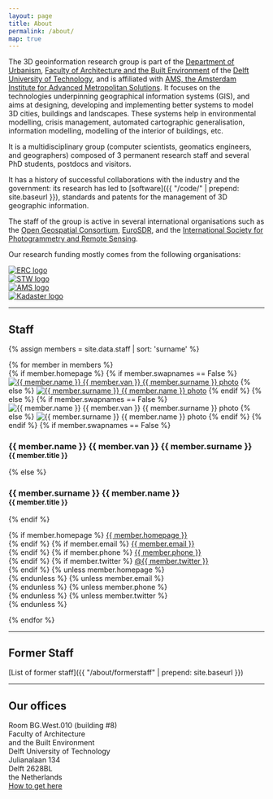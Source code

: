 ```yaml
---
layout: page
title: About
permalink: /about/
map: true
---
```


The 3D geoinformation research group is part of the [Department of Urbanism](http://www.bk.tudelft.nl/en/about-faculty/departments/urbanism/), [Faculty of Architecture and the Built Environment](http://www.bk.tudelft.nl) of the [Delft University of Technology](http://www.tudelft.nl), and is affiliated with [AMS, the Amsterdam Institute for Advanced Metropolitan Solutions](http://www.ams-institute.org). 
It focuses on the technologies underpinning geographical information systems (GIS), and aims at designing, developing and implementing better systems to model 3D cities, buildings and landscapes.
These systems help in environmental modelling, crisis management, automated cartographic generalisation, information modelling, modelling of the interior of buildings, etc.

It is a multidisciplinary group (computer scientists, geomatics engineers, and geographers) composed of 3 permanent research staff and several PhD students, postdocs and visitors.

It has a history of successful collaborations with the industry and the government: its research has led to [software]({{ "/code/" |  prepend: site.baseurl }}), standards and patents for the management of 3D geographic information.

The staff of the group is active in several international organisations such as the [Open Geospatial Consortium](http://www.opengeospatial.org), [EuroSDR](http://www.eurosdr.net), and the [International Society for Photogrammetry and Remote Sensing](http://www.isprs.org).

Our research funding mostly comes from the following organisations:

<div class="row">
  <div class="col-md-2 col-xs-6 nopadding"><a href="https://erc.europa.eu"><img class="img-responsive" src="{{ "/img/partners/erc.png" | prepend: site.baseurl }}" alt="ERC logo"/></a></div>
  <div class="col-md-2 col-xs-6 nopadding"><a href="http://www.stw.nl"><img class="img-responsive" src="{{ "/img/partners/stw.png" | prepend: site.baseurl }}" alt="STW logo"/></a></div>
  <div class="col-md-2 col-xs-6 nopadding"><a href="http://www.ams-institute.org"><img class="img-responsive" src="{{ "/img/partners/ams.png" | prepend: site.baseurl }}" alt="AMS logo"/></a></div>
  <div class="col-md-2 col-xs-6 nopadding"><a href="http://www.kadaster.nl"><img class="img-responsive" src="{{ "/img/partners/kadaster.png" | prepend: site.baseurl }}" alt="Kadaster logo"/></a></div>
</div>

- - - 

## <a name="people"></a> Staff

{% assign members = site.data.staff | sort: 'surname' %}

<div class="row">
    {% for member in members %}
    <div class="col-md-3 col-sm-4 col-xs-8 col-xs-offset-2 col-sm-offset-0 col-md-offset-0">
    {% if member.homepage %}
      {% if member.swapnames == False %}
        <a href="http://{{ member.homepage }}"><img class="img-circle img-responsive" src="{{ "/img/staff/" | append: member.photo | prepend: site.baseurl }}" alt="{{ member.name }} {{ member.van }} {{ member.surname }} photo" /></a>
      {% else %}
        <a href="http://{{ member.homepage }}"><img class="img-circle img-responsive" src="{{ "/img/staff/" | append: member.photo | prepend: site.baseurl }}" alt="{{ member.surname }} {{ member.name }} photo" /></a>
      {% endif %}
    {% else %}
      {% if member.swapnames == False %}
        <img class="img-circle img-responsive" src="{{ "/img/staff/" | append: member.photo | prepend: site.baseurl }}" alt="{{ member.name }} {{ member.van }} {{ member.surname }} photo" />
      {% else %}
        <img class="img-circle img-responsive" src="{{ "/img/staff/" | append: member.photo | prepend: site.baseurl }}" alt="{{ member.surname }} {{ member.name }} photo" />
      {% endif %}
    {% endif %}
    {% if member.swapnames == False %}
      <h3>{{ member.name }} {{ member.van }} {{ member.surname }}<br><small>{{ member.title }}</small></h3>
    {% else %}
      <h3>{{ member.surname }} {{ member.name }}<br><small>{{ member.title }}</small></h3>
    {% endif %}
      <p>
        {% if member.homepage %}
          <i class="fa fa-home"></i> <a href="http://{{ member.homepage }}">{{ member.homepage }}</a><br>
        {% endif %}
        {% if member.email %}
          <i class="fa fa-envelope"></i> <a href="mailto:{{ member.email }}">{{ member.email }}</a><br>
        {% endif %}
        {% if member.phone %}
          <i class="fa fa-phone"></i> <a href="tel:{{ member.phone }}">{{ member.phone }}</a><br>
        {% endif %}
        {% if member.twitter %}
          <i class="fa fa-twitter"></i> <a href="https://twitter.com/{{ member.twitter }}">@{{ member.twitter }}</a><br>
        {% endif %}
        {% unless member.homepage %}
          <br>
        {% endunless %}
        {% unless member.email %}
          <br>
        {% endunless %}
        {% unless member.phone %}
          <br>
        {% endunless %}
        {% unless member.twitter %}
          <br>
        {% endunless %}
      </p>
    </div>
    {% endfor %}
</div>

- - - 

## <a name="people"></a> Former Staff

[List of former staff]({{ "/about/formerstaff" | prepend: site.baseurl }})

- - -

<h2 id="where">Our offices</h2>

<div class="col-md-4">
  <i class="fa fa-map-marker fa-fw">     </i> Room BG.West.010 (building #8) <br>
  <i class="fa fa-map-marker fa-fw fade"></i> Faculty of Architecture <br>
  <i class="fa fa-map-marker fa-fw fade"></i> and the Built Environment<br>
  <i class="fa fa-map-marker fa-fw fade"></i> Delft University of Technology <br>
  <i class="fa fa-map-marker fa-fw fade"></i> Julianalaan 134 <br>
  <i class="fa fa-map-marker fa-fw fade"></i> Delft 2628BL<br>
  <i class="fa fa-map-marker fa-fw fade"></i> the Netherlands <br>
  <i class="fa fa-map-marker fa-fw fade"></i> <a href="http://www.tudelft.nl/en/about-tu-delft/contact-and-accessibility/housing-tu-delft/accessibility/building-8/">How to get here</a>
</div>
<div class="col-md-8">
  <div id="map"></div>
</div>
<script>
  mapboxgl.accessToken = 'pk.eyJ1Ijoia2Vub2hvcmkiLCJhIjoiTlQyblc2ayJ9.cxdc2HKXV1ZsDL5A-GSHFA';
  var markers = {
    "type": "FeatureCollection",                                                                   
    "features": [{
      "type": "Feature", 
      "properties": { 
        "description": "<h3>3D Geoinformation</h3><p>Room BG.West.010</p>"
      }, 
      "geometry": { 
        "type": "Point", 
        "coordinates": [ 4.37036640026392, 52.004713684518933, 0.0 ] 
      }
    }]
  }
  var map = new mapboxgl.Map({
    container: 'map',
    style: 'mapbox://styles/kenohori/cim0i33ql00jmbjlw9l1pro1i',
    center: [4.37036640026392, 52.004713684518933],
    zoom: 15.5
  });
  map.addControl(new mapboxgl.NavigationControl());
  map.on('style.load', function() {
    // Add marker data as a new GeoJSON source.
    map.addSource("markers", {
      "type": "geojson",
      "data": markers
    });
    // Add a layer showing the markers.
    map.addLayer({
      "id": "markers",
      "interactive": true,
      "type": "symbol",
      "source": "markers",
      "layout": {
          "icon-image": "{marker-symbol}-15",
          "icon-allow-overlap": true
      }
    });
  });
  var popup = new mapboxgl.Popup();
  // When a click event occurs near a marker icon, open a popup at the location of
  // the feature, with description HTML from its properties.
  map.on('click', function (e) {
    map.featuresAt(e.point, {
      radius: 50, // Half the marker size.
      includeGeometry: true,
      layer: 'markers'
    }, function (err, features) {
      if (err || !features.length) {
        popup.remove();
        return;
      }
      var feature = features[0];
      // Populate the popup and set its coordinates
      // based on the feature found.
      popup.setLngLat(feature.geometry.coordinates)
        .setHTML(feature.properties.description)
        .addTo(map);
    });
  });
  // Use the same approach as above to indicate that the symbols are clickable
  // by changing the cursor style to 'pointer'.
  map.on('mousemove', function (e) {
    map.featuresAt(e.point, {
      radius: 50, // Half the marker size.
      layer: 'markers'
    }, function (err, features) {
      map.getCanvas().style.cursor = (!err && features.length) ? 'pointer' : '';
    });
  });
</script>
